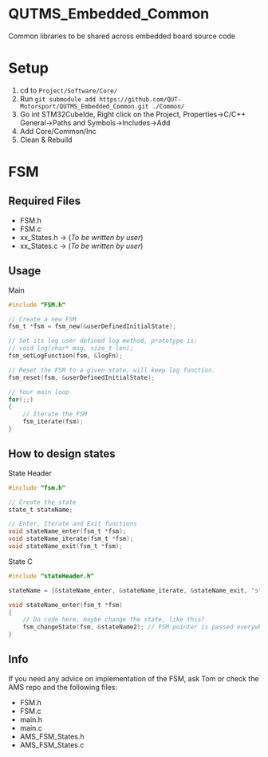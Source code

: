 # QUTMS_Embedded_Common
Common libraries to be shared across embedded board source code

# Setup
1. cd to `Project/Software/Core/`
2. Run `git submodule add https://github.com/QUT-Motorsport/QUTMS_Embedded_Common.git ./Common/`
3. Go int STM32CubeIde, Right click on the Project, Properties->C/C++ General->Paths and Symbols->Includes->Add
4. Add Core/Common/Inc
5. Clean & Rebuild

# FSM
## Required Files
* FSM.h 
* FSM.c
* xx_States.h -> (_To be written by user_)
* xx_States.c  -> (_To be written by user_)

## Usage
Main
```c
#include "FSM.h"

// Create a new FSM
fsm_t *fsm = fsm_new(&userDefinedInitialState);

// Set its log user defined log method, prototype is:
// void log(char* msg, size_t len);
fsm_setLogFunction(fsm, &logFn);

// Reset the FSM to a given state, will keep log function.
fsm_reset(fsm, &userDefinedInitialState);

// Your main loop
for(;;)
{
	// Iterate the FSM
	fsm_iterate(fsm);
}
```

## How to design states
State Header
```c
#include "fsm.h"

// Create the state
state_t stateName;

// Enter, Iterate and Exit functions
void stateName_enter(fsm_t *fsm);
void stateName_iterate(fsm_t *fsm);
void stateName_exit(fsm_t *fsm);
```

State C
```c
#include "stateHeader.h"

stateName = {&stateName_enter, &stateName_iterate, &stateName_exit, "stateName_s"};

void stateName_enter(fsm_t *fsm)
{
	// Do code here, maybe change the state, like this?
	fsm_changeState(fsm, &stateName2); // FSM pointer is passed everywhere.
}
```

## Info
If you need any advice on implementation of the FSM, ask Tom or check the AMS repo and the following files:
* FSM.h
* FSM.c
* main.h
* main.c
* AMS_FSM_States.h
* AMS_FSM_States.c